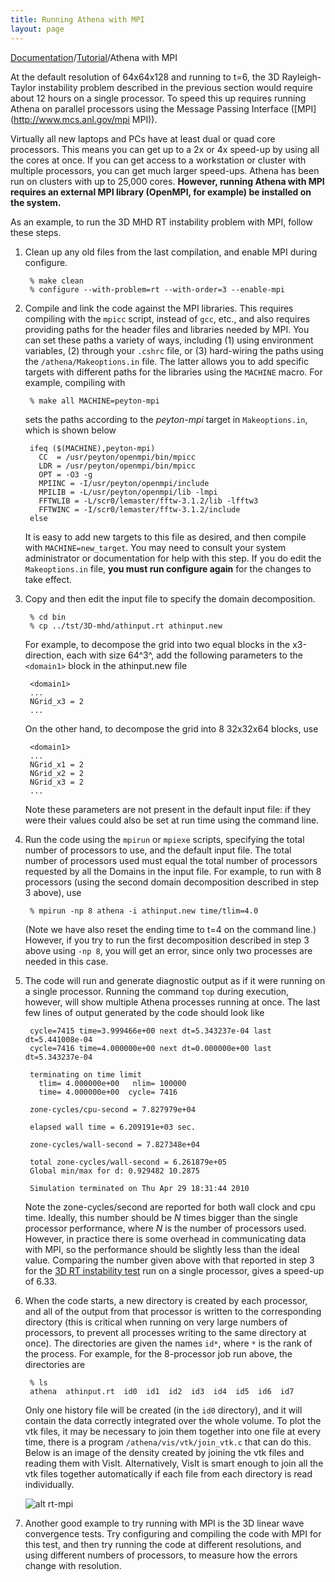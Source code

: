 ```yaml
---
title: Running Athena with MPI
layout: page
---
```


[Documentation]({{site.baseurl}}/AthenaDocs)/[Tutorial]({{site.baseurl}}/AthenaDocsTut)/Athena with MPI

At the default resolution of 64x64x128 and running to t=6, the 3D Rayleigh-Taylor instability problem described in the previous
section would require about 12 hours on a single processor.  To speed this up
requires running Athena on parallel processors using the Message Passing Interface ([MPI](http://www.mcs.anl.gov/mpi MPI)).

Virtually all new laptops and PCs have at least dual or quad core processors.  This means you can get up to a 2x or 4x speed-up by
using all the cores at once.  If you can get access to a workstation or cluster with multiple processors, you can
get much larger speed-ups.  Athena has been run on clusters with up to 25,000 cores.  **However, running Athena with
MPI requires an external MPI library (OpenMPI, for example) be installed on the system.**

As an example, to run the 3D MHD RT instability problem with MPI, follow these steps.

1. Clean up any old files from the last compilation, and enable MPI during configure.

        % make clean
        % configure --with-problem=rt --with-order=3 --enable-mpi

2. Compile and link the code against the MPI libraries.  This requires compiling with the `mpicc` script, instead of `gcc`, etc.,
   and also requires providing paths for the header files and libraries needed by MPI.  You can set these paths a variety
   of ways, including (1) using environment variables, (2) through your `.cshrc` file, or (3) hard-wiring the paths using
   the `/athena/Makeoptions.in` file.  The latter allows you to add specific targets with different paths for the libraries using the
   `MACHINE` macro.  For example, compiling with

        % make all MACHINE=peyton-mpi

     sets the paths according to the *peyton-mpi* target in `Makeoptions.in`, which is shown below

        ifeq ($(MACHINE),peyton-mpi)
          CC  = /usr/peyton/openmpi/bin/mpicc
          LDR = /usr/peyton/openmpi/bin/mpicc
          OPT = -O3 -g
          MPIINC = -I/usr/peyton/openmpi/include
          MPILIB = -L/usr/peyton/openmpi/lib -lmpi
          FFTWLIB = -L/scr0/lemaster/fftw-3.1.2/lib -lfftw3
          FFTWINC = -I/scr0/lemaster/fftw-3.1.2/include
        else

     It is easy to add new targets to this file as desired, and then compile with `MACHINE=new_target`.
     You may need to consult your system administrator or documentation for help with this step.  If you do edit the
     `Makeoptions.in` file, **you must run configure again** for the changes to take effect.

3. Copy and then edit the input file to specify the domain decomposition.

        % cd bin
        % cp ../tst/3D-mhd/athinput.rt athinput.new

     For example, to decompose the grid into two equal blocks in the x3-direction, each with size 64^3^,
     add the following parameters to the `<domain1>` block in the athinput.new file

        <domain1>
        ...
        NGrid_x3 = 2
        ...

     On the other hand, to decompose the grid into 8 32x32x64 blocks, use

        <domain1>
        ...
        NGrid_x1 = 2
        NGrid_x2 = 2
        NGrid_x3 = 2
        ...

     Note these parameters are not present in the default input file: if they were their values could also be set at run time using
     the command line.

4. Run the code using the `mpirun` or `mpiexe` scripts, specifying the total number of processors to use, and the default input file.
   The total number of processors used must equal the total number of processors requested by all the Domains in the input file.
   For example, to run with 8 processors (using the second domain decomposition described in step 3 above), use

        % mpirun -np 8 athena -i athinput.new time/tlim=4.0

     (Note we have also reset the ending time to t=4 on the command line.)  However, if you try to run the first decomposition described in
     step 3 above using `-np 8`, you will get an error, since only two processes are needed in this case.

5. The code will run and generate diagnostic output as if it were running on a single processor.  Running the command `top` during execution,
   however, will show multiple Athena processes running at once.  The last few lines of output generated by the code should look like

        cycle=7415 time=3.999466e+00 next dt=5.343237e-04 last dt=5.441008e-04
        cycle=7416 time=4.000000e+00 next dt=0.000000e+00 last dt=5.343237e-04
        
        terminating on time limit
          tlim= 4.000000e+00   nlim= 100000
          time= 4.000000e+00  cycle= 7416
        
        zone-cycles/cpu-second = 7.827979e+04
        
        elapsed wall time = 6.209191e+03 sec.
        
        zone-cycles/wall-second = 7.827348e+04
        
        total zone-cycles/wall-second = 6.261879e+05
        Global min/max for d: 0.929482 10.2875
        
        Simulation terminated on Thu Apr 29 18:31:44 2010
  
     Note the zone-cycles/second are reported for both wall clock and cpu time.  Ideally, this number should be *N* times bigger than the
     single processor performance, where *N* is the number of processors used.  However, in practice there is some overhead in communicating data
     with MPI, so the performance should be slightly less than the ideal value.  Comparing the number given above with that reported in step 3 for
     the [3D RT instability test]({{site.baseurl}}/AthenaDocsTutRT) run on a single processor, gives a speed-up of 6.33.

6. When the code starts, a new directory is created by each processor, and all of the output from that processor is written to
   the corresponding directory (this is critical when running on very large numbers of processors, to prevent all processes 
   writing to the same directory at once).  The directories are given the names `id*`, where `*` is the rank of the process.
   For example, for the 8-processor job run above, the directories are
  
        % ls
        athena  athinput.rt  id0  id1  id2  id3  id4  id5  id6  id7
  
     Only one history file will be created (in the `id0` directory), and it will contain the data correctly integrated over
     the whole volume.  To plot the vtk files, it may be necessary to join them together into one file at every time, there is a
     program `/athena/vis/vtk/join_vtk.c` that can do this.  Below is an image of the density created by joining the vtk files
     and reading them with VisIt.  Alternatively, VisIt is smart enough to join all the vtk files together automatically if each file from each
     directory is read individually.
  
     ![alt rt-mpi]({{site.baseurl}}/images/rt-mpi.png)
  
7. Another good example to try running with MPI is the 3D linear wave convergence tests.  Try configuring and compiling the
   code with MPI for this test, and then try running the code at different resolutions, and using different numbers of
   processors, to measure how the errors change with resolution.
